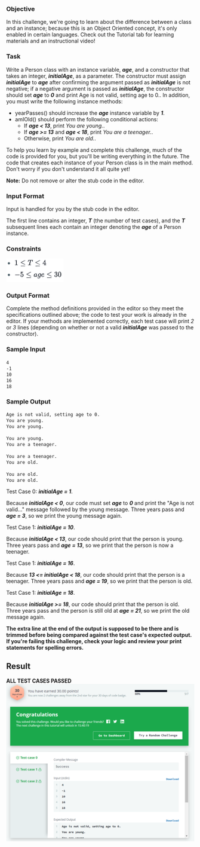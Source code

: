 ### Objective
In this challenge, we're going to learn about the difference between a class and an instance; because this is an Object 
Oriented concept, it's only enabled in certain languages. Check out the Tutorial tab for learning materials and an 
instructional video!

### Task
Write a Person class with an instance variable, ***age***, and a constructor that takes an integer, ***initialAge***, 
as a parameter. The constructor must assign ***initialAge*** to ***age*** after confirming the argument passed as 
***initialAge*** is not negative; if a negative argument is passed as ***initialAge***, the constructor should set 
***age*** to ***0*** and print Age is not valid, setting age to 0.. In addition, you must write the following instance methods:

- yearPasses() should increase the ***age*** instance variable by ***1***.
- amIOld() should perform the following conditional actions:
    - If ***age < 13***, print *You are young.*.
    - If ***age >= 13*** and ***age < 18***, print *You are a teenager.*.
    - Otherwise, print *You are old.*.

To help you learn by example and complete this challenge, much of the code is provided for you, but you'll be writing 
everything in the future. The code that creates each instance of your Person class is in the main method. Don't worry 
if you don't understand it all quite yet!

**Note:** Do not remove or alter the stub code in the editor.

### Input Format

Input is handled for you by the stub code in the editor.

The first line contains an integer, ***T*** (the number of test cases), and the ***T*** subsequent lines each contain 
an integer denoting the ***age*** of a Person instance.

### Constraints
![Constraints](Constraints.png)

### Output Format

Complete the method definitions provided in the editor so they meet the specifications outlined above; the code to test 
your work is already in the editor. If your methods are implemented correctly, each test case will print *2* or *3* 
lines (depending on whether or not a valid ***initialAge*** was passed to the constructor).

### Sample Input

    4
    -1
    10
    16
    18

### Sample Output

    Age is not valid, setting age to 0.
    You are young.
    You are young.
    
    You are young.
    You are a teenager.
    
    You are a teenager.
    You are old.
    
    You are old.
    You are old.


Test Case 0: ***initialAge = 1***.

Because ***initialAge < 0***, our code must set ***age*** to ***0*** and print the "Age is not valid..." message 
followed by the young message. Three years pass and ***age = 3***, so we print the young message again.

Test Case 1: ***initialAge = 10***.

Because ***initialAge < 13***, our code should print that the person is young. Three years pass and ***age = 13***, 
so we print that the person is now a teenager.

Test Case 1: ***initialAge = 16***.

Because ***13 <= initialAge < 18***, our code should print that the person is a teenager. Three years pass and 
***age = 19***, so we print that the person is old.

Test Case 1: ***initialAge = 18***.

Because ***initialAge >= 18***, our code should print that the person is old. Three years pass and the person is still 
old at ***age = 21***, so we print the old message again.

**The extra line at the end of the output is supposed to be there and is trimmed before being compared against the test 
case's expected output. If you're failing this challenge, check your logic and review your print statements for 
spelling errors.**


## Result 
**ALL TEST CASES PASSED**
![class and intance](results.png) 